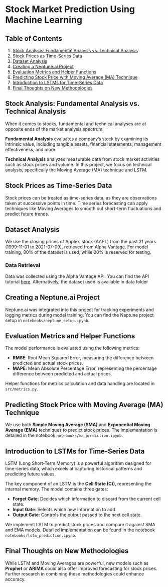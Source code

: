 # Stock Market Prediction Using Machine Learning

## Table of Contents
1. [Stock Analysis: Fundamental Analysis vs. Technical Analysis](#stock-analysis-fundamental-analysis-vs-technical-analysis)
2. [Stock Prices as Time-Series Data](#stock-prices-as-time-series-data)
3. [Dataset Analysis](#dataset-analysis)
4. [Creating a Neptune.ai Project](#creating-a-neptuneai-project)
5. [Evaluation Metrics and Helper Functions](#evaluation-metrics-and-helper-functions)
6. [Predicting Stock Price with Moving Average (MA) Technique](#predicting-stock-price-with-moving-average-ma-technique)
7. [Introduction to LSTMs for Time-Series Data](#introduction-to-lstms-for-time-series-data)
8. [Final Thoughts on New Methodologies](#final-thoughts-on-new-methodologies)

## Stock Analysis: Fundamental Analysis vs. Technical Analysis

When it comes to stocks, fundamental and technical analyses are at opposite ends of the market analysis spectrum.

**Fundamental Analysis** evaluates a company’s stock by examining its intrinsic value, including tangible assets, financial statements, management effectiveness, and more. 

**Technical Analysis** analyzes measurable data from stock market activities such as stock prices and volume. In this project, we focus on technical analysis, specifically the Moving Average (MA) technique and LSTM.

## Stock Prices as Time-Series Data

Stock prices can be treated as time-series data, as they are observations taken at successive points in time. Time series forecasting can apply techniques like Moving Averages to smooth out short-term fluctuations and predict future trends.

## Dataset Analysis

We use the closing prices of Apple’s stock (AAPL) from the past 21 years (1999-11-01 to 2021-07-09), retrieved from Alpha Vantage. For model training, 80% of the dataset is used, while 20% is reserved for testing.

### Data Retrieval

Data was collected using the Alpha Vantage API. You can find the API tutorial [here](https://www.alphavantage.co/support/#api-key). Alternatively, the dataset used is available in data folder

## Creating a Neptune.ai Project

Neptune.ai was integrated into this project for tracking experiments and logging metrics during model training. You can find the Neptune project setup in `notebooks/neptune_setup.ipynb`.

## Evaluation Metrics and Helper Functions

The model performance is evaluated using the following metrics:
- **RMSE**: Root Mean Squared Error, measuring the difference between predicted and actual stock prices.
- **MAPE**: Mean Absolute Percentage Error, representing the percentage difference between predicted and actual prices.

Helper functions for metrics calculation and data handling are located in `src/metrics.py`.

## Predicting Stock Price with Moving Average (MA) Technique

We use both **Simple Moving Average (SMA)** and **Exponential Moving Average (EMA)** techniques to predict stock prices. The implementation is detailed in the notebook `notebooks/ma_prediction.ipynb`.

## Introduction to LSTMs for Time-Series Data

LSTM (Long Short-Term Memory) is a powerful algorithm designed for time-series data, which excels at capturing historical patterns and predicting future values. 

The key component of an LSTM is the **Cell State (Ct)**, representing the internal memory. The model contains three gates:
- **Forget Gate**: Decides which information to discard from the current cell state.
- **Input Gate**: Selects which new information to add.
- **Output Gate**: Controls the output passed to the next cell state.

We implement LSTM to predict stock prices and compare it against SMA and EMA models. Detailed implementation can be found in the notebook `notebooks/lstm_prediction.ipynb`.

## Final Thoughts on New Methodologies

While LSTM and Moving Averages are powerful, new models such as **Prophet** or **ARIMA** could also offer improved forecasting for stock prices. Further research in combining these methodologies could enhance accuracy.

